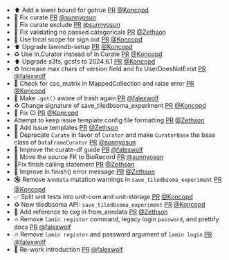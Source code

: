- ⬆️ Add a lower bound for gotrue [PR](https://github.com/laminlabs/lamindb-setup/pull/830) [@Koncopd](https://github.com/Koncopd)
- 🐛 Fix curate [PR](https://github.com/laminlabs/lamindb/pull/1879) [@sunnyosun](https://github.com/sunnyosun)
- 🐛 Fix curate exclude [PR](https://github.com/laminlabs/lamindb/pull/1878) [@sunnyosun](https://github.com/sunnyosun)
- :bug: Fix validating no passed categoricals [PR](https://github.com/laminlabs/lamindb/pull/1869) [@Zethson](https://github.com/Zethson)
- 🐛 Use local scope for sign out [PR](https://github.com/laminlabs/lamindb-setup/pull/829) [@Koncopd](https://github.com/Koncopd)
- ⬆️ Upgrade lamindb-setup [PR](https://github.com/laminlabs/lamindb/pull/1876) [@Koncopd](https://github.com/Koncopd)
- ♻️ Use ln.Curator instead of ln.Curate [PR](https://github.com/laminlabs/lamindb/pull/1877) [@Koncopd](https://github.com/Koncopd)
- ⬆️ Upgrade s3fs, gcsfs to 2024.6.1 [PR](https://github.com/laminlabs/lamindb-setup/pull/828) [@Koncopd](https://github.com/Koncopd)
- ♻️ Increase max chars of version field and fix UserDoesNotExist [PR](https://github.com/laminlabs/lamindb/pull/1872) [@falexwolf](https://github.com/falexwolf)
- 🐛 Check for csc_matrix in MappedCollection and raise error [PR](https://github.com/laminlabs/lamindb/pull/1874) [@Koncopd](https://github.com/Koncopd)
- 🐛 Make `.get()` aware of trash again [PR](https://github.com/laminlabs/lamindb/pull/1871) [@falexwolf](https://github.com/falexwolf)
- ♻️ Change signature of save_tiledbsoma_experiment [PR](https://github.com/laminlabs/lamindb/pull/1870) [@Koncopd](https://github.com/Koncopd)
- 💚 Fix CI [PR](https://github.com/laminlabs/lamindb-setup/pull/827) [@Koncopd](https://github.com/Koncopd)
- Attempt to keep issue template config file formatting [PR](https://github.com/laminlabs/lamindb/pull/1865) [@Zethson](https://github.com/Zethson)
- 👷 Add issue templates [PR](https://github.com/laminlabs/lamindb/pull/1854) [@Zethson](https://github.com/Zethson)
- 🚚 Deprecate `Curate` in favor of `Curator` and make `CuratorBase` the base class of `DataFrameCurator` [PR](https://github.com/laminlabs/lamindb/pull/1864) [@sunnyosun](https://github.com/sunnyosun)
- 📝 Improve the curate-df guide [PR](https://github.com/laminlabs/lamindb/pull/1859) [@falexwolf](https://github.com/falexwolf)
- 🎨 Move the source FK to BioRecord [PR](https://github.com/laminlabs/lamindb/pull/1853) [@sunnyosun](https://github.com/sunnyosun)
- 🐛Fix finish calling statement [PR](https://github.com/laminlabs/lamindb/pull/1852) [@Zethson](https://github.com/Zethson)
- :art: Improve ln.finish() error message [PR](https://github.com/laminlabs/lamindb/pull/1850) [@Zethson](https://github.com/Zethson)
- 🔇 Remove `AnnData` mutation warnings in `save_tiledbsoma_experiment` [PR](https://github.com/laminlabs/lamindb/pull/1849) [@Koncopd](https://github.com/Koncopd)
- ✅ Split unit tests into unit-core and unit-storage [PR](https://github.com/laminlabs/lamindb/pull/1847) [@Koncopd](https://github.com/Koncopd)
- ♻️ New tiledbsoma API: `save_tiledbsoma_experiment` [PR](https://github.com/laminlabs/lamindb/pull/1842) [@Koncopd](https://github.com/Koncopd)
- :memo: Add reference to cxg in from_anndata [PR](https://github.com/laminlabs/lamindb/pull/1841) [@Zethson](https://github.com/Zethson)
- 🔥 Remove `lamin register` command, legacy login `password`, and prettify docs [PR](https://github.com/laminlabs/lamindb/pull/1846) [@falexwolf](https://github.com/falexwolf)
- 🔥 Remove `lamin register` and password argument of `lamin login` [PR](https://github.com/laminlabs/lamin-cli/pull/63) [@falexwolf](https://github.com/falexwolf)
- 📝 Re-work introduction [PR](https://github.com/laminlabs/lamindb/pull/1844) [@falexwolf](https://github.com/falexwolf)
